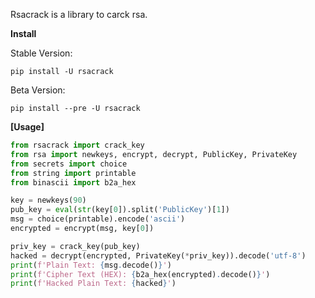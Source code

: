 Rsacrack is a library to carck rsa.

**Install**

Stable Version:
```shell
pip install -U rsacrack
```
Beta Version:
```shell
pip install --pre -U rsacrack
```

**[Usage]**
```python
from rsacrack import crack_key
from rsa import newkeys, encrypt, decrypt, PublicKey, PrivateKey
from secrets import choice
from string import printable
from binascii import b2a_hex

key = newkeys(90)
pub_key = eval(str(key[0]).split('PublicKey')[1])
msg = choice(printable).encode('ascii')
encrypted = encrypt(msg, key[0])

priv_key = crack_key(pub_key)
hacked = decrypt(encrypted, PrivateKey(*priv_key)).decode('utf-8')
print(f'Plain Text: {msg.decode()}')
print(f'Cipher Text (HEX): {b2a_hex(encrypted).decode()}')
print(f'Hacked Plain Text: {hacked}')
```